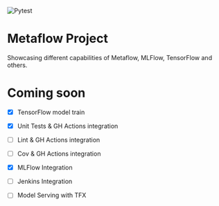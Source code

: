 ![Pytest](https://github.com/dazajuandaniel/metaflow-play/workflows/Pytest/badge.svg)

# Metaflow Project
Showcasing different capabilities of Metaflow, MLFlow, TensorFlow and others.


# Coming soon
- [x] TensorFlow model train
- [x] Unit Tests & GH Actions integration
- [ ] Lint & GH Actions integration
- [ ] Cov & GH Actions integration
- [x] MLFlow Integration
- [ ] Jenkins Integration
- [ ] Model Serving with TFX





